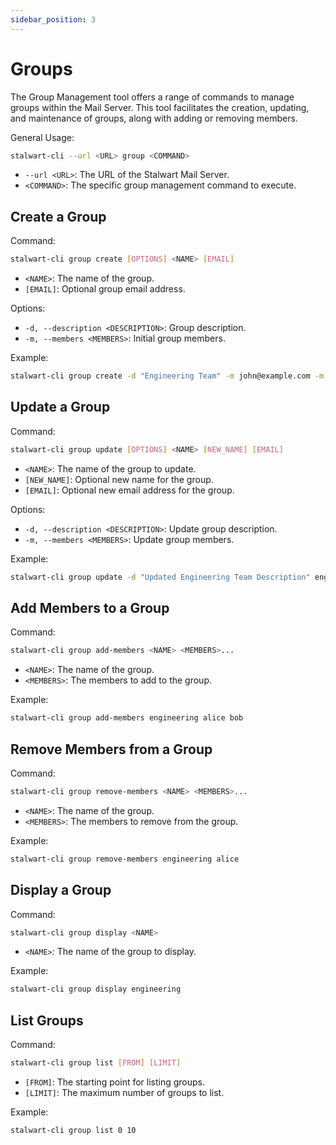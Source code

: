 ```yaml
---
sidebar_position: 3
---
```


# Groups

The Group Management tool offers a range of commands to manage groups within the Mail Server. This tool facilitates the creation, updating, and maintenance of groups, along with adding or removing members.

General Usage:

```bash
stalwart-cli --url <URL> group <COMMAND>
```

- `--url <URL>`: The URL of the Stalwart Mail Server.
- `<COMMAND>`: The specific group management command to execute.

## Create a Group

Command:

```bash
stalwart-cli group create [OPTIONS] <NAME> [EMAIL]
```

- `<NAME>`: The name of the group.
- `[EMAIL]`: Optional group email address.

Options:

- `-d, --description <DESCRIPTION>`: Group description.
- `-m, --members <MEMBERS>`: Initial group members.

Example:

```bash
stalwart-cli group create -d "Engineering Team" -m john@example.com -m jane@example.com engineering engineering@example.com
```

## Update a Group

Command:

```bash
stalwart-cli group update [OPTIONS] <NAME> [NEW_NAME] [EMAIL]
```

- `<NAME>`: The name of the group to update.
- `[NEW_NAME]`: Optional new name for the group.
- `[EMAIL]`: Optional new email address for the group.

Options:

- `-d, --description <DESCRIPTION>`: Update group description.
- `-m, --members <MEMBERS>`: Update group members.

Example:

```bash
stalwart-cli group update -d "Updated Engineering Team Description" engineering new.engineering newengineering@example.com
```

## Add Members to a Group

Command:

```bash
stalwart-cli group add-members <NAME> <MEMBERS>...
```

- `<NAME>`: The name of the group.
- `<MEMBERS>`: The members to add to the group.

Example:

```bash
stalwart-cli group add-members engineering alice bob
```

## Remove Members from a Group

Command:

```bash
stalwart-cli group remove-members <NAME> <MEMBERS>...
```

- `<NAME>`: The name of the group.
- `<MEMBERS>`: The members to remove from the group.

Example:

```bash
stalwart-cli group remove-members engineering alice
```

## Display a Group

Command:

```bash
stalwart-cli group display <NAME>
```

- `<NAME>`: The name of the group to display.

Example:

```bash
stalwart-cli group display engineering
```

## List Groups

Command:

```bash
stalwart-cli group list [FROM] [LIMIT]
```

- `[FROM]`: The starting point for listing groups.
- `[LIMIT]`: The maximum number of groups to list.

Example:

```bash
stalwart-cli group list 0 10
```

